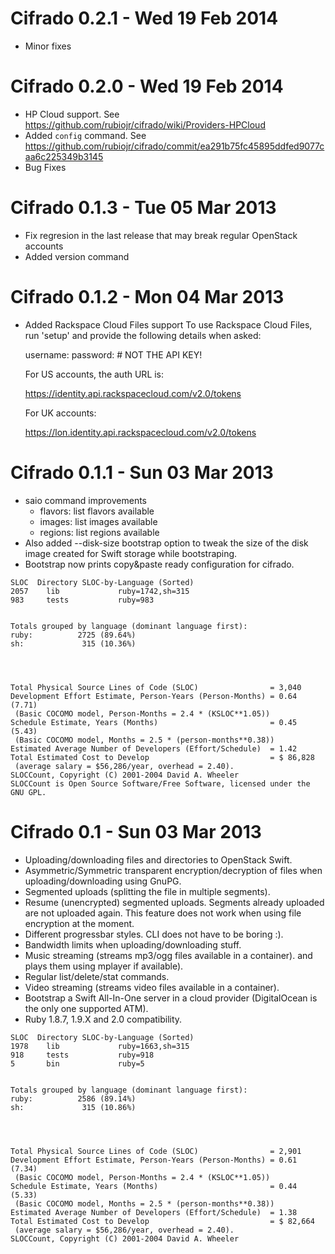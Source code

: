 # Cifrado 0.2.1 - Wed 19 Feb 2014

* Minor fixes

# Cifrado 0.2.0 - Wed 19 Feb 2014

* HP Cloud support. See https://github.com/rubiojr/cifrado/wiki/Providers-HPCloud
* Added `config` command. See https://github.com/rubiojr/cifrado/commit/ea291b75fc45895ddfed9077caa6c225349b3145
* Bug Fixes 

# Cifrado 0.1.3 - Tue 05 Mar 2013

* Fix regresion in the last release that may break regular OpenStack accounts
* Added version command

# Cifrado 0.1.2 - Mon 04 Mar 2013

* Added Rackspace Cloud Files support
  To use Rackspace Cloud Files, run 'setup' and provide the following
  details when asked:
  
  username: <your Rackspace username>
  password: <your Rackspace password> # NOT THE API KEY!
  
  For US accounts, the auth URL is:
  
  https://identity.api.rackspacecloud.com/v2.0/tokens
  
  For UK accounts:
  
  https://lon.identity.api.rackspacecloud.com/v2.0/tokens


# Cifrado 0.1.1 - Sun 03 Mar 2013

* saio command improvements
  * flavors: list flavors available
  * images:  list images available
  * regions: list regions available
* Also added --disk-size bootstrap option to tweak the size
  of the disk image created for Swift storage while bootstraping.
* Bootstrap now prints copy&paste ready configuration for cifrado.


```
SLOC  Directory SLOC-by-Language (Sorted)
2057    lib             ruby=1742,sh=315
983     tests           ruby=983


Totals grouped by language (dominant language first):
ruby:          2725 (89.64%)
sh:             315 (10.36%)




Total Physical Source Lines of Code (SLOC)                = 3,040
Development Effort Estimate, Person-Years (Person-Months) = 0.64 (7.71)
 (Basic COCOMO model, Person-Months = 2.4 * (KSLOC**1.05))
Schedule Estimate, Years (Months)                         = 0.45 (5.43)
 (Basic COCOMO model, Months = 2.5 * (person-months**0.38))
Estimated Average Number of Developers (Effort/Schedule)  = 1.42
Total Estimated Cost to Develop                           = $ 86,828
 (average salary = $56,286/year, overhead = 2.40).
SLOCCount, Copyright (C) 2001-2004 David A. Wheeler
SLOCCount is Open Source Software/Free Software, licensed under the GNU GPL.
```

# Cifrado 0.1 - Sun 03 Mar 2013

* Uploading/downloading files and directories to OpenStack Swift.
* Asymmetric/Symmetric transparent encryption/decryption of files
  when uploading/downloading using GnuPG.
* Segmented uploads (splitting the file in multiple segments).
* Resume (unencrypted) segmented uploads. Segments already uploaded
  are not uploaded again. This feature does not work when using
  file encryption at the moment.
* Different progressbar styles. CLI does not have to be boring :).
* Bandwidth limits when uploading/downloading stuff.
* Music streaming (streams mp3/ogg files available in a container).
  and plays them using mplayer if available).
* Regular list/delete/stat commands.
* Video streaming (streams video files available in a container).
* Bootstrap a Swift All-In-One server in a cloud provider
  (DigitalOcean is the only one supported ATM).
* Ruby 1.8.7, 1.9.X and 2.0 compatibility.


```
SLOC  Directory SLOC-by-Language (Sorted)
1978    lib             ruby=1663,sh=315
918     tests           ruby=918
5       bin             ruby=5


Totals grouped by language (dominant language first):
ruby:          2586 (89.14%)
sh:             315 (10.86%)




Total Physical Source Lines of Code (SLOC)                = 2,901
Development Effort Estimate, Person-Years (Person-Months) = 0.61 (7.34)
 (Basic COCOMO model, Person-Months = 2.4 * (KSLOC**1.05))
Schedule Estimate, Years (Months)                         = 0.44 (5.33)
 (Basic COCOMO model, Months = 2.5 * (person-months**0.38))
Estimated Average Number of Developers (Effort/Schedule)  = 1.38
Total Estimated Cost to Develop                           = $ 82,664
 (average salary = $56,286/year, overhead = 2.40).
SLOCCount, Copyright (C) 2001-2004 David A. Wheeler
```
